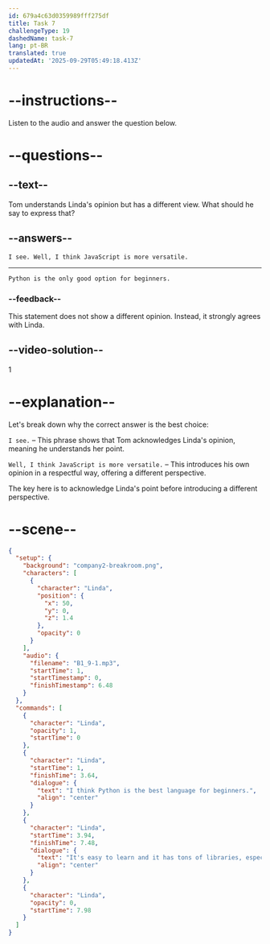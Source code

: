 ```yaml
---
id: 679a4c63d0359989fff275df
title: Task 7
challengeType: 19
dashedName: task-7
lang: pt-BR
translated: true
updatedAt: '2025-09-29T05:49:18.413Z'
---
```

<!-- (audio) Linda: I think Python is the best language for beginners. It's easy to learn, and it has tons of libraries, especially for design work. -->

<!-- SPEAKING -->

# --instructions--

Listen to the audio and answer the question below.

# --questions--

## --text--

Tom understands Linda's opinion but has a different view. What should he say to express that?  

## --answers--

`I see. Well, I think JavaScript is more versatile.`  

---

`Python is the only good option for beginners.`  

### --feedback--

This statement does not show a different opinion. Instead, it strongly agrees with Linda.  

## --video-solution--

1  

# --explanation--

Let's break down why the correct answer is the best choice:  

`I see.` – This phrase shows that Tom acknowledges Linda's opinion, meaning he understands her point.  

`Well, I think JavaScript is more versatile.` – This introduces his own opinion in a respectful way, offering a different perspective.  

The key here is to acknowledge Linda's point before introducing a different perspective.

# --scene--

```json
{
  "setup": {
    "background": "company2-breakroom.png",
    "characters": [
      {
        "character": "Linda",
        "position": {
          "x": 50,
          "y": 0,
          "z": 1.4
        },
        "opacity": 0
      }
    ],
    "audio": {
      "filename": "B1_9-1.mp3",
      "startTime": 1,
      "startTimestamp": 0,
      "finishTimestamp": 6.48
    }
  },
  "commands": [
    {
      "character": "Linda",
      "opacity": 1,
      "startTime": 0
    },
    {
      "character": "Linda",
      "startTime": 1,
      "finishTime": 3.64,
      "dialogue": {
        "text": "I think Python is the best language for beginners.",
        "align": "center"
      }
    },
    {
      "character": "Linda",
      "startTime": 3.94,
      "finishTime": 7.48,
      "dialogue": {
        "text": "It's easy to learn and it has tons of libraries, especially for design work.",
        "align": "center"
      }
    },
    {
      "character": "Linda",
      "opacity": 0,
      "startTime": 7.98
    }
  ]
}
```
